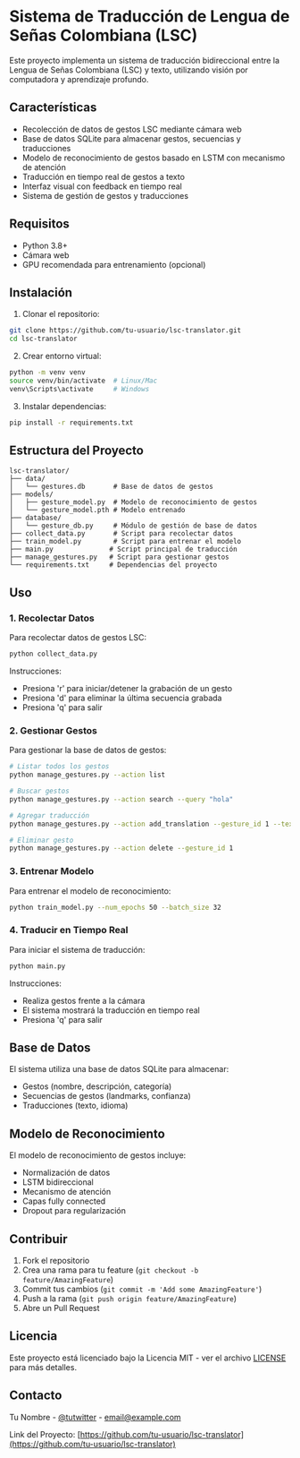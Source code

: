 # Sistema de Traducción de Lengua de Señas Colombiana (LSC)

Este proyecto implementa un sistema de traducción bidireccional entre la Lengua de Señas Colombiana (LSC) y texto, utilizando visión por computadora y aprendizaje profundo.

## Características

- Recolección de datos de gestos LSC mediante cámara web
- Base de datos SQLite para almacenar gestos, secuencias y traducciones
- Modelo de reconocimiento de gestos basado en LSTM con mecanismo de atención
- Traducción en tiempo real de gestos a texto
- Interfaz visual con feedback en tiempo real
- Sistema de gestión de gestos y traducciones

## Requisitos

- Python 3.8+
- Cámara web
- GPU recomendada para entrenamiento (opcional)

## Instalación

1. Clonar el repositorio:
```bash
git clone https://github.com/tu-usuario/lsc-translator.git
cd lsc-translator
```

2. Crear entorno virtual:
```bash
python -m venv venv
source venv/bin/activate  # Linux/Mac
venv\Scripts\activate     # Windows
```

3. Instalar dependencias:
```bash
pip install -r requirements.txt
```

## Estructura del Proyecto

```
lsc-translator/
├── data/
│   └── gestures.db       # Base de datos de gestos
├── models/
│   ├── gesture_model.py  # Modelo de reconocimiento de gestos
│   └── gesture_model.pth # Modelo entrenado
├── database/
│   └── gesture_db.py     # Módulo de gestión de base de datos
├── collect_data.py       # Script para recolectar datos
├── train_model.py        # Script para entrenar el modelo
├── main.py              # Script principal de traducción
├── manage_gestures.py   # Script para gestionar gestos
└── requirements.txt     # Dependencias del proyecto
```

## Uso

### 1. Recolectar Datos

Para recolectar datos de gestos LSC:

```bash
python collect_data.py
```

Instrucciones:
- Presiona 'r' para iniciar/detener la grabación de un gesto
- Presiona 'd' para eliminar la última secuencia grabada
- Presiona 'q' para salir

### 2. Gestionar Gestos

Para gestionar la base de datos de gestos:

```bash
# Listar todos los gestos
python manage_gestures.py --action list

# Buscar gestos
python manage_gestures.py --action search --query "hola"

# Agregar traducción
python manage_gestures.py --action add_translation --gesture_id 1 --text "hola"

# Eliminar gesto
python manage_gestures.py --action delete --gesture_id 1
```

### 3. Entrenar Modelo

Para entrenar el modelo de reconocimiento:

```bash
python train_model.py --num_epochs 50 --batch_size 32
```

### 4. Traducir en Tiempo Real

Para iniciar el sistema de traducción:

```bash
python main.py
```

Instrucciones:
- Realiza gestos frente a la cámara
- El sistema mostrará la traducción en tiempo real
- Presiona 'q' para salir

## Base de Datos

El sistema utiliza una base de datos SQLite para almacenar:
- Gestos (nombre, descripción, categoría)
- Secuencias de gestos (landmarks, confianza)
- Traducciones (texto, idioma)

## Modelo de Reconocimiento

El modelo de reconocimiento de gestos incluye:
- Normalización de datos
- LSTM bidireccional
- Mecanismo de atención
- Capas fully connected
- Dropout para regularización

## Contribuir

1. Fork el repositorio
2. Crea una rama para tu feature (`git checkout -b feature/AmazingFeature`)
3. Commit tus cambios (`git commit -m 'Add some AmazingFeature'`)
4. Push a la rama (`git push origin feature/AmazingFeature`)
5. Abre un Pull Request

## Licencia

Este proyecto está licenciado bajo la Licencia MIT - ver el archivo [LICENSE](LICENSE) para más detalles.

## Contacto

Tu Nombre - [@tutwitter](https://twitter.com/tutwitter) - email@example.com

Link del Proyecto: [https://github.com/tu-usuario/lsc-translator](https://github.com/tu-usuario/lsc-translator) 